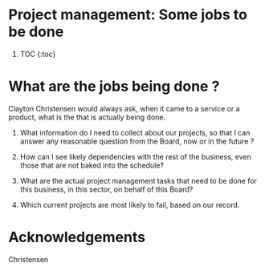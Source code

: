 # Project management: Some jobs to be done


1. TOC
{:toc}

# What are the jobs being done ?

Clayton Christensen would always ask, when it came to a service or a product, what is the that is actually being done. 

1. What information do I need to collect about our projects, so that I can answer any reasonable question from the Board, now or in the future ?

1. How can I see likely dependencies with the rest of the business, even those that are not baked into the schedule?

1. What are the actual project management tasks that need to be done for this business, in this sector, on behalf of this Board?

1. Which current projects are most likely to fail, based on our record. 





# Acknowledgements
Christensen
